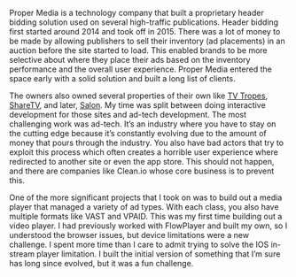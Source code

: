 Proper Media is a technology company that built a proprietary header bidding solution used on several high-traffic publications. Header bidding first started around 2014 and took off in 2015. There was a lot of money to be made by allowing publishers to sell their inventory (ad placements) in an auction before the site started to load. This enabled brands to be more selective about where they place their ads based on the inventory performance and the overall user experience. Proper Media entered the space early with a solid solution and built a long list of clients.

The owners also owned several properties of their own like [TV Tropes](https://tvtropes.org/), [ShareTV](https://sharetv.com/), and later, [Salon](https://www.salon.com/). My time was split between doing interactive development for those sites and ad-tech development. The most challenging work was ad-tech. It’s an industry where you have to stay on the cutting edge because it’s constantly evolving due to the amount of money that pours through the industry. You also have bad actors that try to exploit this process which often creates a horrible user experience where redirected to another site or even the app store. This should not happen, and there are companies like Clean.io whose core business is to prevent this. 

One of the more significant projects that I took on was to build out a media player that managed a variety of ad types. With each class, you also have multiple formats like VAST and VPAID. This was my first time building out a video player. I had previously worked with FlowPlayer and built my own, so I understood the browser issues, but device limitations were a new challenge. I spent more time than I care to admit trying to solve the IOS in-stream player limitation. I built the initial version of something that I’m sure has long since evolved, but it was a fun challenge.

